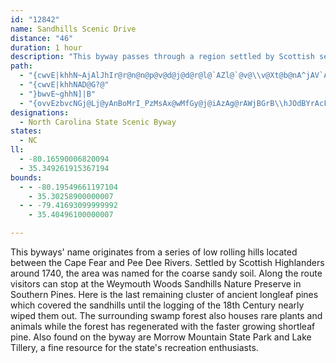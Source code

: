 ```yaml
---
id: "12842"
name: Sandhills Scenic Drive
distance: "46"
duration: 1 hour
description: "This byway passes through a region settled by Scottish settlers, and named for its coarse sandy soil."
path:
  - "{cwvE|khhN~AjAlJhIr@r@n@n@p@v@d@j@d@r@l@`AZl@`@v@\\v@Xt@b@nA^jAV`A@BT|@Pz@\\jBLt@r@vG|BvSfBdPXrBl@zEN|ARzAXrCnAfLDXjAtKjDn[ZpC\\nDf@xE"
  - "{cwvE|khhNAD@G?@"
  - "}bwvE~ghhN]|B"
  - "{ovvEzbvcNGj@Lj@yAnBoMrI_PzMsAx@wMfGy@j@iAzAg@rAWjBGrB\\hJOdBYrAcF|LmC~FmGfJsAlC_O|b@}@`BqAjBkClCcKtH}NfKsDfD_C`DoApCmAtEo@~CaG|UiA`EsWvt@sBpH_BtJmBhOsDdWu@bCaIbSmVjbAoRbiAwFz]aK|l@kIjh@mFpVe]t{Am@rDa@tEy@v\\o@|SMdBYdBsWfdAcAtFyEdp@EzLPjYyCdgBNnGXlCr@pDpL`]fJtZhLpa@tAjHXvCN`GCh\\kBv[?`D^nDh@|B~DjLzX`u@fNh`@^fBRlBlCfg@~@nEl@hBjAzBdk@zw@x@zA~Qva@rW~]|BrCxe@fp@`GzHzAfCvAjDt@fC|Qv}@xAhGT|AH~A~@lb@`G`tC@xDK`F}@zJo@xD}F~Uu@~DwDdY_@~E?rCHjCXnCfLnu@b@vFXt]DxMS`FgCpXGdB?fGn@pOnBtZl@zNh@p\\tAzn@Td\\l@b[XvKNjCt@hFpFzXzAfHXlBx@`DpDbRtAdIX`H\\jx@CtNmBvbBQxLi@xNy@jFcAtEqNjc@wA~DyEnKc@rB_@pBsFbh@a@~GO~k@BnIHrBh@`Fr@lEdPbq@t@xENlDYrl@TlB\\rAlC~FlHzKtPbVvCbFtJzRrDrGrFnHbe@|f@tBfCv@lAxE|JzJlTvGbNdPfSfKtLbTtRfBhBnQbYdQzSfAfBtAxCrAnFX~CJ~EQfFwE~f@ErAIrDDtDH`Cd@lEl@vDna@tlBvGb\\|[|{AlAfHfLl`AfDfX~@`FhWdaA\\tBXvCNxBHxDCxDe@jHs@|E_B`Geq@nxA{DnJ{@dEO`BDlFXfCZdB|@nCn@vAvT|\\dDhHrAzF|@fHzBbe@VnKIxEi@nFyCnQOV{Fj\\qG~\\yDlJy@zDmAxGa@~A_AfCmD`HaBfGUlBOzBe@z\\_@tGqAfHkMdg@{@tEoIn_A{@tEe@rAgBxDsOjSy[dg@sBdC_At@gCdBsCdAmk@|JwDrAgC~A_CvBiUhUyAfBs@lAuA`DqAvEUxAoM|tAkA`G_Lp\\[rA}@dG"
designations:
  - North Carolina State Scenic Byway
states:
  - NC
ll:
  - -80.16590006820094
  - 35.349261915367194
bounds:
  - - -80.19549661197104
    - 35.30258900000007
  - - -79.41693099999992
    - 35.40496100000007

---
```


This byways' name originates from a series of low rolling hills located between the Cape Fear and Pee Dee Rivers. Settled by Scottish Highlanders around 1740, the area was named for the coarse sandy soil. Along the route visitors can stop at the Weymouth Woods Sandhills Nature Preserve in Southern Pines. Here is the last remaining cluster of ancient longleaf pines which covered the sandhills until the logging of the 18th Century nearly wiped them out. The surrounding swamp forest also houses rare plants and animals while the forest has regenerated with the faster growing shortleaf pine. Also found on the byway are Morrow Mountain State Park and Lake Tillery, a fine resource for the state's recreation enthusiasts.

